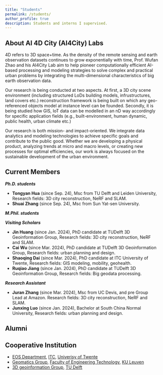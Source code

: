 ```yaml
---
title: "Students"
permalink: /students/
author_profile: true
description: Students and interns I supervised.
---
```



About AI 4D City (AI4City) Labs 
---
4D refers to 3D space+time. As the density of the remote sensing and earth observation datasets continues to grow exponentially with time, Prof. Wufan Zhao and his AI4City Lab aim to help pioneer computationally efficient AI-based processing and modeling strategies to solve complex and practical urban problems by integrating the multi-dimensional characteristics of big earth observation data.

Our research is being conducted at two aspects. At first, a 3D city scene environment (including structured LoDs building models, infrustructures, land covers etc.) reconstruction framework is being built on which any geo-referenced objects model at instance level can be founded. Secondly, it is being studied how GIS, IoT data can be modelled in an nD way accordingly for specific application fields (e.g., built-environment, human dynamic, public health, urban climate etc.)

Our research is both mission- and impact-oriented. We integrate data analytics and modeling technologies to achieve specific goals and contribute to the public good. Whether we are developing a physical product, analyzing trends at micro and macro levels, or creating new processes for optimal efficiencies, our work is always focused on the sustainable development of the urban environment.



Current Members
---
***Ph.D. students***
* **Tongyan Hua** (since Sep. 24), Msc from TU Delft and Leiden University, Research fields: 3D city reconstruction, NeRF and SLAM.
* **Shuai Zhang** (since Sep. 24), Msc from Sun Yat-sen University.


***M.Phil. students***
<!-- * **Wenshuo Chao**, undergraduate from HKUST. -->


***Visiting Scholars***
* **Jin Huang** (since Jan. 2024), PhD candidate at TUDelft 3D Geoinformation Group, Research fields: 3D city reconstruction, NeRF and SLAM.
* **Cai Wu** (since Mar. 2024), PhD candidate at TUDelft 3D Geoinformation Group, Research fields: urban planning and design.
* **Shaoqing Dai** (since Mar. 2024), PhD candidate at ITC University of Twente, Research fields: GIS modeling, mobility, geohealth.
* **Ruqiao Jiang** (since Jan. 2024), PhD candidate at TUDelft 3D Geoinformation Group, Research fields: Big geodata processing.


***Research Assistant***
* **Juran Zhang** (since Mar. 2024), Msc from UC Devis, and pre Group Lead at Amazon. Research fields: 3D city reconstruction, NeRF and SLAM.
* **Junxing Luo** (since Jan. 2024), Bachelor at South China Normal University, Research fields: urban planning and design.


Alumni
---
<!-- * **Fan Liu**, M.Phil. 2023 -> Continue Ph.D. at HKUST(GZ).
* **Qingyan Zhu**, M.Phil. 2022, first employment: NIO Inc.  -->

Cooperative Institution
---
* [EOS Department](https://www.itc.nl/about-itc/scientific-departments/earth-observation-science/), [ITC](https://www.itc.nl/), [Univerisy of Twente](https://www.utwente.nl/en/)
* [Geomatics Group](https://iiw.kuleuven.be/onderzoek/geomatics/home), [Faculty of Engineering Technology](https://iiw.kuleuven.be/english/index.html), [KU Leuven](https://www.kuleuven.be/english/kuleuven)
* [3D geoinformation Group](https://3d.bk.tudelft.nl/), [TU Delft](https://www.tudelft.nl/en/)

